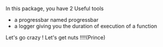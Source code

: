 In this package, you have 2 Useful tools
- a progressbar named progressbar 
- a logger giving you the duration of execution of a function

Let's go crazy ! Let's get nuts !!!!(Prince)
